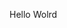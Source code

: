 Hello Wolrd




































































































































































































































































































































































































































































































































































































































































































































































































































































































































































































































































































































































































































































































































































































































































































































































































































































































































































































































































































































































































































































































































































































































































































































